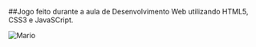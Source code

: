 ##Jogo feito durante a aula de Desenvolvimento Web utilizando HTML5, CSS3 e JavaSCript.

![Mario](https://user-images.githubusercontent.com/99850972/174412311-fc5bdd52-8eeb-4451-83c9-ec6a9384e1d8.png)
